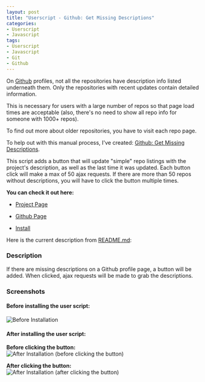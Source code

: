 ```yaml
--- 
layout: post
title: "Userscript - Github: Get Missing Descriptions"
categories:
- Userscript
- Javascript
tags: 
- Userscript
- Javascript
- Git
- Github
---
```


On [Github](https://github.com) profiles, not all the repositories
have description info listed underneath them. Only the repositories
with recent updates contain detailed information.

This is necessary for users with a large number of repos so that page
load times are acceptable (also, there's no need to show all repo info
for someone with 1000+ repos).

To find out more about older repositories, you have to visit each repo page.

To help out with this manual process, I've created:
[Github: Get Missing Descriptions](https://github.com/skratchdot/github-get-missing-descriptions.user.js/).

This script adds a button that will update "simple" repo listings with the
project's description, as well as the last time it was updated.  Each button
click will make a max of 50 ajax requests. If there are more than 50 repos without
descriptions, you will have to click the button multiple times.

**You can check it out here:**

- [Project Page](http://skratchdot.com/projects/github-get-missing-descriptions.user.js/)

- [Github Page](https://github.com/skratchdot/github-get-missing-descriptions.user.js/)

- [Install](https://github.com/skratchdot/github-get-missing-descriptions.user.js/raw/master/github-get-missing-descriptions.user.js)


Here is the current description from [README.md](https://raw.github.com/skratchdot/github-get-missing-descriptions.user.js/master/README.md):

### Description ###
If there are missing descriptions on a Github profile page, 
a button will be added. When clicked, ajax requests will be made 
to grab the descriptions.

### Screenshots ###

#### Before installing the user script: ####
  
![Before Installation](https://github.com/skratchdot/github-get-missing-descriptions.user.js/raw/master/images/before.png)
  
#### After installing the user script: ####
  
**Before clicking the button:**  
![After Installation (before clicking the button)](https://github.com/skratchdot/github-get-missing-descriptions.user.js/raw/master/images/after1.png)
  
**After clicking the button:**  
![After Installation (after clicking the button)](https://github.com/skratchdot/github-get-missing-descriptions.user.js/raw/master/images/after2.png)
  
